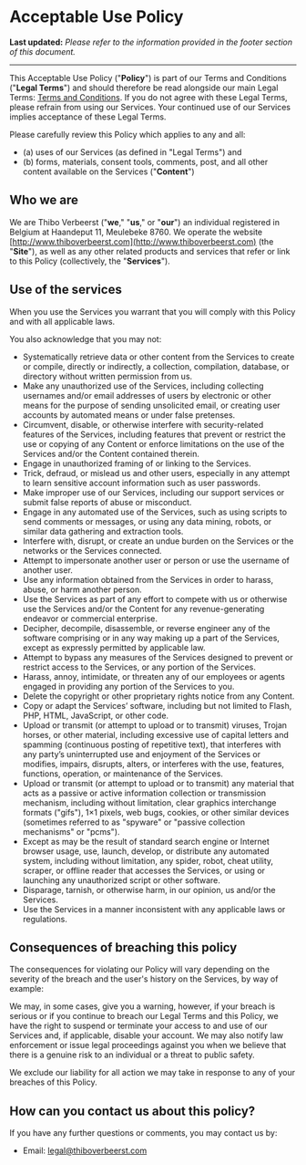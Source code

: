 # Acceptable Use Policy

**Last updated:** _Please refer to the information provided in the footer section of this document._

***

This Acceptable Use Policy ("**Policy**") is part of our Terms and Conditions ("**Legal Terms**") and should therefore be read alongside our main Legal Terms: [Terms and Conditions](terms-and-conditions.md). If you do not agree with these Legal Terms, please refrain from using our Services. Your continued use of our Services implies acceptance of these Legal Terms.

Please carefully review this Policy which applies to any and all:

* (a) uses of our Services (as defined in "Legal Terms") and
* (b) forms, materials, consent tools, comments, post, and all other content available on the Services ("**Content**")

## Who we are

We are Thibo Verbeerst ("**we**," "**us**," or "**our**") an individual registered in Belgium at Haandeput 11, Meulebeke 8760. We operate the website [http://www.thiboverbeerst.com](http://www.thiboverbeerst.com) (the "**Site**"), as well as any other related products and services that refer or link to this Policy (collectively, the "**Services**").

## Use of the services

When you use the Services you warrant that you will comply with this Policy and with all applicable laws.

You also acknowledge that you may not:

* Systematically retrieve data or other content from the Services to create or compile, directly or indirectly, a collection, compilation, database, or directory without written permission from us.
* Make any unauthorized use of the Services, including collecting usernames and/or email addresses of users by electronic or other means for the purpose of sending unsolicited email, or creating user accounts by automated means or under false pretenses.
* Circumvent, disable, or otherwise interfere with security-related features of the Services, including features that prevent or restrict the use or copying of any Content or enforce limitations on the use of the Services and/or the Content contained therein.
* Engage in unauthorized framing of or linking to the Services.
* Trick, defraud, or mislead us and other users, especially in any attempt to learn sensitive account information such as user passwords.
* Make improper use of our Services, including our support services or submit false reports of abuse or misconduct.
* Engage in any automated use of the Services, such as using scripts to send comments or messages, or using any data mining, robots, or similar data gathering and extraction tools.
* Interfere with, disrupt, or create an undue burden on the Services or the networks or the Services connected.
* Attempt to impersonate another user or person or use the username of another user.
* Use any information obtained from the Services in order to harass, abuse, or harm another person.
* Use the Services as part of any effort to compete with us or otherwise use the Services and/or the Content for any revenue-generating endeavor or commercial enterprise.
* Decipher, decompile, disassemble, or reverse engineer any of the software comprising or in any way making up a part of the Services, except as expressly permitted by applicable law.
* Attempt to bypass any measures of the Services designed to prevent or restrict access to the Services, or any portion of the Services.
* Harass, annoy, intimidate, or threaten any of our employees or agents engaged in providing any portion of the Services to you.
* Delete the copyright or other proprietary rights notice from any Content.
* Copy or adapt the Services’ software, including but not limited to Flash, PHP, HTML, JavaScript, or other code.
* Upload or transmit (or attempt to upload or to transmit) viruses, Trojan horses, or other material, including excessive use of capital letters and spamming (continuous posting of repetitive text), that interferes with any party’s uninterrupted use and enjoyment of the Services or modifies, impairs, disrupts, alters, or interferes with the use, features, functions, operation, or maintenance of the Services.
* Upload or transmit (or attempt to upload or to transmit) any material that acts as a passive or active information collection or transmission mechanism, including without limitation, clear graphics interchange formats ("gifs"), 1×1 pixels, web bugs, cookies, or other similar devices (sometimes referred to as "spyware" or "passive collection mechanisms" or "pcms").
* Except as may be the result of standard search engine or Internet browser usage, use, launch, develop, or distribute any automated system, including without limitation, any spider, robot, cheat utility, scraper, or offline reader that accesses the Services, or using or launching any unauthorized script or other software.
* Disparage, tarnish, or otherwise harm, in our opinion, us and/or the Services.
* Use the Services in a manner inconsistent with any applicable laws or regulations.

## Consequences of breaching this policy

The consequences for violating our Policy will vary depending on the severity of the breach and the user's history on the Services, by way of example:

We may, in some cases, give you a warning, however, if your breach is serious or if you continue to breach our Legal Terms and this Policy, we have the right to suspend or terminate your access to and use of our Services and, if applicable, disable your account. We may also notify law enforcement or issue legal proceedings against you when we believe that there is a genuine risk to an individual or a threat to public safety.

We exclude our liability for all action we may take in response to any of your breaches of this Policy.

## How can you contact us about this policy?

If you have any further questions or comments, you may contact us by:

* Email: [legal@thiboverbeerst.com](mailto:legal@thiboverbeerst.com)

